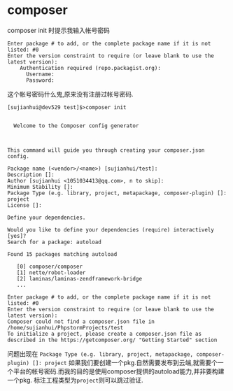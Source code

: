 # composer

composer init 时提示我输入帐号密码

	Enter package # to add, or the complete package name if it is not listed: #0
	Enter the version constraint to require (or leave blank to use the latest version): 
	    Authentication required (repo.packagist.org):
	      Username: 
	      Password: 

这个帐号密码什么鬼,原来没有注册过帐号密码.

	[sujianhui@dev529 test]$>composer init

		                                    
	  Welcome to the Composer config generator  
		                                    


	This command will guide you through creating your composer.json config.

	Package name (<vendor>/<name>) [sujianhui/test]: 
	Description []: 
	Author [sujianhui <1051034413@qq.com>, n to skip]: 
	Minimum Stability []: 
	Package Type (e.g. library, project, metapackage, composer-plugin) []: project
	License []: 

	Define your dependencies.

	Would you like to define your dependencies (require) interactively [yes]? 
	Search for a package: autoload

	Found 15 packages matching autoload

	   [0] composer/composer 
	   [1] nette/robot-loader 
	   [2] laminas/laminas-zendframework-bridge 
	   ...

	Enter package # to add, or the complete package name if it is not listed: #0
	Enter the version constraint to require (or leave blank to use the latest version): 
	Composer could not find a composer.json file in /home/sujianhui/PhpstormProjects/test
	To initialize a project, please create a composer.json file as described in the https://getcomposer.org/ "Getting Started" section

问题出现在 `Package Type (e.g. library, project, metapackage, composer-plugin) []: project`
如果我们要创建一个pkg.自然需要发布到云端,就需要个一个平台的帐号密码.而我的目的是使用composer提供的autoload能力,并非要构建一个pkg. 标注工程类型为`project`则可以跳过验证.
